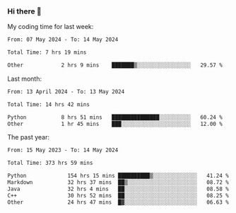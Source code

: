 ### Hi there 👋

My coding time for last week:

<!--START_SECTION:week-->

```txt
From: 07 May 2024 - To: 14 May 2024

Total Time: 7 hrs 19 mins

Other            2 hrs 9 mins    ███████▒░░░░░░░░░░░░░░░░░   29.57 %
```

<!--END_SECTION:week-->

Last month:

<!--START_SECTION:month-->

```txt
From: 13 April 2024 - To: 13 May 2024

Total Time: 14 hrs 42 mins

Python           8 hrs 51 mins   ███████████████░░░░░░░░░░   60.24 %
Other            1 hr 45 mins    ███░░░░░░░░░░░░░░░░░░░░░░   12.00 %
```

<!--END_SECTION:month-->

The past year:

<!--START_SECTION:year-->

```txt
From: 15 May 2023 - To: 14 May 2024

Total Time: 373 hrs 59 mins

Python             154 hrs 15 mins ██████████▒░░░░░░░░░░░░░░   41.24 %
Markdown           32 hrs 37 mins  ██▒░░░░░░░░░░░░░░░░░░░░░░   08.72 %
Java               32 hrs 4 mins   ██░░░░░░░░░░░░░░░░░░░░░░░   08.58 %
C++                30 hrs 52 mins  ██░░░░░░░░░░░░░░░░░░░░░░░   08.25 %
Other              24 hrs 47 mins  █▓░░░░░░░░░░░░░░░░░░░░░░░   06.63 %
```

<!--END_SECTION:year-->
